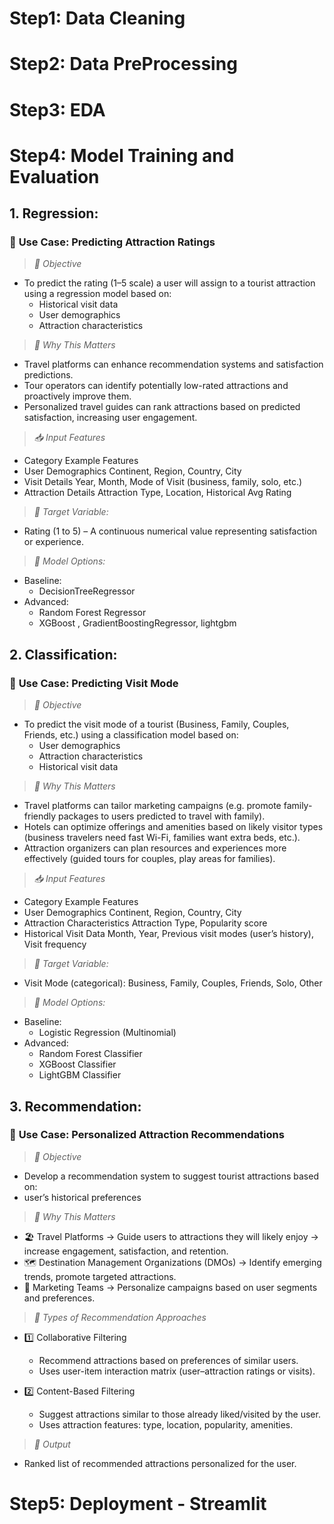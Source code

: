 # Step1: Data Cleaning
# Step2: Data PreProcessing
# Step3: EDA

# Step4: Model Training and Evaluation

## 1. Regression:
### 🎯 **Use Case: Predicting Attraction Ratings**
> *📌 Objective*
- To predict the rating (1–5 scale) a user will assign to a tourist attraction using a regression model based on:
    - Historical visit data
    - User demographics
    - Attraction characteristics

> *🧠 Why This Matters*
- Travel platforms can enhance recommendation systems and satisfaction predictions.
- Tour operators can identify potentially low-rated attractions and proactively improve them.
- Personalized travel guides can rank attractions based on predicted satisfaction, increasing user engagement.

> *📥 Input Features*
- Category	                    Example Features
- User Demographics	            Continent, Region, Country, City
- Visit Details	                Year, Month, Mode of Visit (business, family, solo, etc.)
- Attraction Details	        Attraction Type, Location, Historical Avg Rating

> *🎯 Target Variable:*
- Rating (1 to 5) – A continuous numerical value representing satisfaction or experience.

> *🤖 Model Options:*
- Baseline: 
    - DecisionTreeRegressor
- Advanced: 
    - Random Forest Regressor
    - XGBoost , GradientBoostingRegressor, lightgbm


## 2. Classification:
### 🎯 **Use Case: Predicting Visit Mode**
> *📌 Objective*
- To predict the visit mode of a tourist (Business, Family, Couples, Friends, etc.) using a classification model based on:
    - User demographics
    - Attraction characteristics
    - Historical visit data

> *🧠 Why This Matters*
- Travel platforms can tailor marketing campaigns (e.g. promote family-friendly packages to users predicted to travel with family).
- Hotels can optimize offerings and amenities based on likely visitor types (business travelers need fast Wi-Fi, families want extra beds, etc.).
- Attraction organizers can plan resources and experiences more effectively (guided tours for couples, play areas for families).

> *📥 Input Features*
- Category	                       Example Features
- User Demographics	              Continent, Region, Country, City
- Attraction Characteristics	  Attraction Type, Popularity score
- Historical Visit Data	          Month, Year, Previous visit modes (user’s history), Visit frequency

> *🎯 Target Variable:*
- Visit Mode (categorical): Business, Family, Couples, Friends, Solo, Other

> *🤖 Model Options:*
- Baseline:
    - Logistic Regression (Multinomial)
- Advanced:
    - Random Forest Classifier
    - XGBoost Classifier
    - LightGBM Classifier


## 3. Recommendation:
### 🎯 **Use Case: Personalized Attraction Recommendations**
> *📌 Objective*
- Develop a recommendation system to suggest tourist attractions based on:
- user’s historical preferences

> *🧠 Why This Matters*
- 🏖️ Travel Platforms → Guide users to attractions they will likely enjoy → increase engagement, satisfaction, and retention.
- 🗺️ Destination Management Organizations (DMOs) → Identify emerging trends, promote targeted attractions.
- 🎯 Marketing Teams → Personalize campaigns based on user segments and preferences.

> *🤖 Types of Recommendation Approaches*
- 1️⃣ Collaborative Filtering
    - Recommend attractions based on preferences of similar users.
    - Uses user-item interaction matrix (user–attraction ratings or visits).

- 2️⃣ Content-Based Filtering
    - Suggest attractions similar to those already liked/visited by the user.
    - Uses attraction features: type, location, popularity, amenities.

> *🎯 Output*
- Ranked list of recommended attractions personalized for the user.

# Step5: Deployment - Streamlit